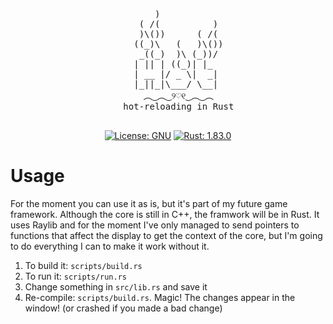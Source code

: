 <div align="center">
    <pre>
        )            
     ( /(          ) 
     )\())      ( /( 
    ((_)\   (   )\())
     _((_)  )\ (_))/ 
    | || | ((_)| |_  
    | __ |/ _ \|  _| 
    |_||_|\___/ \__| 
    ︵‿︵‿୨♡୧‿︵‿︵
    hot-reloading in Rust
  </pre>

  [![License: GNU](https://img.shields.io/badge/License-GNU-ed9acb?style=for-the-badge)](https://www.gnu.org/)
  [![Rust: 1.83.0](https://img.shields.io/badge/Rust-1.83.0-edd29a?style=for-the-badge)](https://www.rust-lang.org/)

</div>

# Usage
For the moment you can use it as is, but it's part of my future game framework. Although the core is still in C++, the framwork will be in Rust. It uses Raylib and for the moment I've only managed to send pointers to functions that affect the display to get the context of the core, but I'm going to do everything I can to make it work without it.

1. To build it: `scripts/build.rs`
2. To run it: `scripts/run.rs`
3. Change something in `src/lib.rs` and save it
4. Re-compile: `scripts/build.rs`. Magic! The changes appear in the window! (or crashed if you made a bad change)
